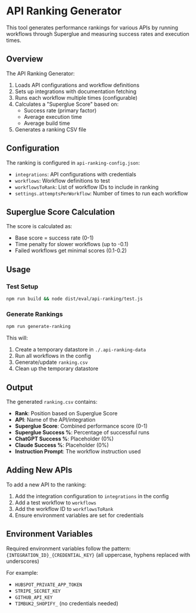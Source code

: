 # API Ranking Generator

This tool generates performance rankings for various APIs by running workflows through Superglue and measuring success rates and execution times.

## Overview

The API Ranking Generator:
1. Loads API configurations and workflow definitions
2. Sets up integrations with documentation fetching
3. Runs each workflow multiple times (configurable)
4. Calculates a "Superglue Score" based on:
   - Success rate (primary factor)
   - Average execution time
   - Average build time
5. Generates a ranking CSV file

## Configuration

The ranking is configured in `api-ranking-config.json`:
- `integrations`: API configurations with credentials
- `workflows`: Workflow definitions to test
- `workflowsToRank`: List of workflow IDs to include in ranking
- `settings.attemptsPerWorkflow`: Number of times to run each workflow

## Superglue Score Calculation

The score is calculated as:
- Base score = success rate (0-1)
- Time penalty for slower workflows (up to -0.1)
- Failed workflows get minimal scores (0.1-0.2)

## Usage

### Test Setup
```bash
npm run build && node dist/eval/api-ranking/test.js
```

### Generate Rankings
```bash
npm run generate-ranking
```

This will:
1. Create a temporary datastore in `./.api-ranking-data`
2. Run all workflows in the config
3. Generate/update `ranking.csv`
4. Clean up the temporary datastore

## Output

The generated `ranking.csv` contains:
- **Rank**: Position based on Superglue Score
- **API**: Name of the API/integration
- **Superglue Score**: Combined performance score (0-1)
- **Superglue Success %**: Percentage of successful runs
- **ChatGPT Success %**: Placeholder (0%)
- **Claude Success %**: Placeholder (0%)
- **Instruction Prompt**: The workflow instruction used

## Adding New APIs

To add a new API to the ranking:
1. Add the integration configuration to `integrations` in the config
2. Add a test workflow to `workflows`
3. Add the workflow ID to `workflowsToRank`
4. Ensure environment variables are set for credentials

## Environment Variables

Required environment variables follow the pattern:
`{INTEGRATION_ID}_{CREDENTIAL_KEY}` (all uppercase, hyphens replaced with underscores)

For example:
- `HUBSPOT_PRIVATE_APP_TOKEN`
- `STRIPE_SECRET_KEY`
- `GITHUB_API_KEY`
- `TIMBUK2_SHOPIFY_` (no credentials needed) 